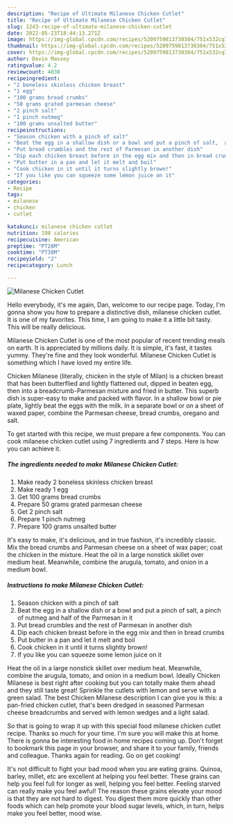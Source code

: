 ```yaml
---
description: "Recipe of Ultimate Milanese Chicken Cutlet"
title: "Recipe of Ultimate Milanese Chicken Cutlet"
slug: 1243-recipe-of-ultimate-milanese-chicken-cutlet
date: 2022-05-23T18:44:13.271Z
image: https://img-global.cpcdn.com/recipes/5209759813730304/751x532cq70/milanese-chicken-cutlet-recipe-main-photo.jpg
thumbnail: https://img-global.cpcdn.com/recipes/5209759813730304/751x532cq70/milanese-chicken-cutlet-recipe-main-photo.jpg
cover: https://img-global.cpcdn.com/recipes/5209759813730304/751x532cq70/milanese-chicken-cutlet-recipe-main-photo.jpg
author: Devin Massey
ratingvalue: 4.2
reviewcount: 4030
recipeingredient:
- "2 boneless skinless chicken breast"
- "1 egg"
- "100 grams bread crumbs"
- "50 grams grated parmesan cheese"
- "2 pinch salt"
- "1 pinch nutmeg"
- "100 grams unsalted butter"
recipeinstructions:
- "Season chicken with a pinch of salt"
- "Beat the egg in a shallow dish or a bowl and put a pinch of salt,  a pinch of nutmeg and half of the Parmesan in it"
- "Put bread crumbles and the rest of Parmesan in another dish"
- "Dip each chicken breast before in the egg mix and then in bread crumbs"
- "Put butter in a pan and let it melt and boil"
- "Cook chicken in it until it turns slightly brown!"
- "If you like you can squeeze some lemon juice on it"
categories:
- Recipe
tags:
- milanese
- chicken
- cutlet

katakunci: milanese chicken cutlet 
nutrition: 198 calories
recipecuisine: American
preptime: "PT28M"
cooktime: "PT38M"
recipeyield: "2"
recipecategory: Lunch

---
```



![Milanese Chicken Cutlet](https://img-global.cpcdn.com/recipes/5209759813730304/751x532cq70/milanese-chicken-cutlet-recipe-main-photo.jpg)

Hello everybody, it's me again, Dan, welcome to our recipe page. Today, I'm gonna show you how to prepare a distinctive dish, milanese chicken cutlet. It is one of my favorites. This time, I am going to make it a little bit tasty. This will be really delicious.

Milanese Chicken Cutlet is one of the most popular of recent trending meals on earth. It is appreciated by millions daily. It is simple, it's fast, it tastes yummy. They're fine and they look wonderful. Milanese Chicken Cutlet is something which I have loved my entire life.

Chicken Milanese (literally, chicken in the style of Milan) is a chicken breast that has been butterflied and lightly flattened out, dipped in beaten egg, then into a breadcrumb-Parmesan mixture and fried in butter. This superb dish is super-easy to make and packed with flavor. In a shallow bowl or pie plate, lightly beat the eggs with the milk. In a separate bowl or on a sheet of waxed paper, combine the Parmesan cheese, bread crumbs, oregano and salt.


To get started with this recipe, we must prepare a few components. You can cook milanese chicken cutlet using 7 ingredients and 7 steps. Here is how you can achieve it.

<!--inarticleads1-->

##### The ingredients needed to make Milanese Chicken Cutlet:

1. Make ready 2 boneless skinless chicken breast
1. Make ready 1 egg
1. Get 100 grams bread crumbs
1. Prepare 50 grams grated parmesan cheese
1. Get 2 pinch salt
1. Prepare 1 pinch nutmeg
1. Prepare 100 grams unsalted butter


It&#39;s easy to make, it&#39;s delicious, and in true fashion, it&#39;s incredibly classic. Mix the bread crumbs and Parmesan cheese on a sheet of wax paper; coat the chicken in the mixture. Heat the oil in a large nonstick skillet over medium heat. Meanwhile, combine the arugula, tomato, and onion in a medium bowl. 

<!--inarticleads2-->

##### Instructions to make Milanese Chicken Cutlet:

1. Season chicken with a pinch of salt
1. Beat the egg in a shallow dish or a bowl and put a pinch of salt,  a pinch of nutmeg and half of the Parmesan in it
1. Put bread crumbles and the rest of Parmesan in another dish
1. Dip each chicken breast before in the egg mix and then in bread crumbs
1. Put butter in a pan and let it melt and boil
1. Cook chicken in it until it turns slightly brown!
1. If you like you can squeeze some lemon juice on it


Heat the oil in a large nonstick skillet over medium heat. Meanwhile, combine the arugula, tomato, and onion in a medium bowl. Ideally Chicken Milanese is best right after cooking but you can totally make them ahead and they still taste great! Sprinkle the cutlets with lemon and serve with a green salad. The best Chicken Milanese description I can give you is this: a pan-fried chicken cutlet, that&#39;s been dredged in seasoned Parmesan cheese breadcrumbs and served with lemon wedges and a light salad. 

So that is going to wrap it up with this special food milanese chicken cutlet recipe. Thanks so much for your time. I'm sure you will make this at home. There is gonna be interesting food in home recipes coming up. Don't forget to bookmark this page in your browser, and share it to your family, friends and colleague. Thanks again for reading. Go on get cooking!

It's not difficult to fight your bad mood when you are eating grains. Quinoa, barley, millet, etc are excellent at helping you feel better. These grains can help you feel full for longer as well, helping you feel better. Feeling starved can really make you feel awful! The reason these grains elevate your mood is that they are not hard to digest. You digest them more quickly than other foods which can help promote your blood sugar levels, which, in turn, helps make you feel better, mood wise.
